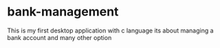 # bank-management
This is my first desktop application with c language 
its about managing a bank account and many other option
